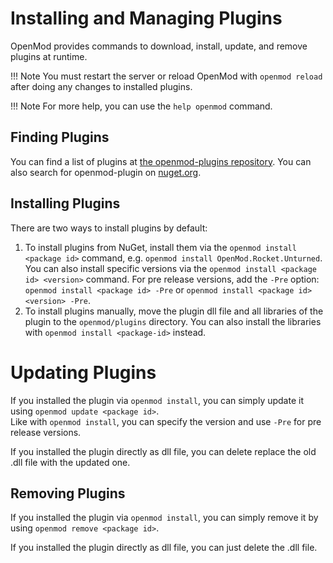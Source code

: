 # Installing and Managing Plugins
OpenMod provides commands to download, install, update, and remove plugins at runtime.

!!! Note
    You must restart the server or reload OpenMod with `openmod reload` after doing any changes to installed plugins.

!!! Note
    For more help, you can use the `help openmod` command.

## Finding Plugins
You can find a list of plugins at [the openmod-plugins repository](https://github.com/openmod/openmod-plugins). You can also search for openmod-plugin on [nuget.org](https://nuget.org).

## Installing Plugins
There are two ways to install plugins by default:

1. To install plugins from NuGet, install them via the `openmod install <package id>` command, e.g. `openmod install OpenMod.Rocket.Unturned`.
   You can also install specific versions via the `openmod install <package id> <version>` command.
   For pre release versions, add the `-Pre` option: `openmod install <package id> -Pre` or `openmod install <package id> <version> -Pre`.
2. To install plugins manually, move the plugin dll file and all libraries of the plugin to the `openmod/plugins` directory. You can also install the libraries with `openmod install <package-id>` instead.

# Updating Plugins
If you installed the plugin via `openmod install`, you can simply update it using `openmod update <package id>`.  
Like with `openmod install`, you can specify the version and use `-Pre` for pre release versions.

If you installed the plugin directly as dll file, you can delete replace the old .dll file with the updated one.

## Removing Plugins
If you installed the plugin via `openmod install`, you can simply remove it by using `openmod remove <package id>`.  

If you installed the plugin directly as dll file, you can just delete the .dll file.